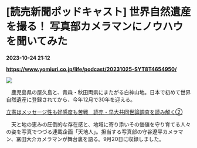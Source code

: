 # [読売新聞ポッドキャスト] 世界自然遺産を撮る！ 写真部カメラマンにノウハウを聞いてみた

**2023-10-24 21:12**

**https://www.yomiuri.co.jp/life/podcast/20231025-SYT8T4654950/**

![](https://www.yomiuri.co.jp/media/2023/10/tentijin_thum-scaled.jpg)

　鹿児島県の屋久島と、青森・秋田両県にまたがる白神山地。日本で初めて世界自然遺産に登録されてから、今年12月で30年を迎える。

[立憲はメッセージ性も好感度も苦戦　読売・早大共同世論調査を読み解く②](https://www.yomiuri.co.jp/life/podcast/20231018-SYT8T4611822/)

　天と地の恵みの圧倒的な存在感と、地域に寄り添いその価値を守り育てる人々の姿を写真でつづる連載企画「天地人」。担当する写真部の守谷遼平カメラマン、冨田大介カメラマンが舞台裏を語る。9月20日に収録しました。